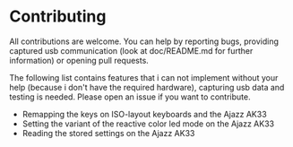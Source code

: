 # Contributing

All contributions are welcome. You can help by reporting bugs, providing captured usb communication (look at doc/README.md for further information) or opening pull requests.

The following list contains features that i can not implement without your help (because i don't have the required hardware), capturing usb data and testing is needed. Please open an issue if you want
to contribute.

- Remapping the keys on ISO-layout keyboards and the Ajazz AK33
- Setting the variant of the reactive color led mode on the Ajazz AK33
- Reading the stored settings on the Ajazz AK33
